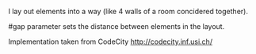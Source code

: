 I lay out elements into a way (like 4 walls of a room concidered together).

#gap parameter sets the distance between elements in the layout.

Implementation taken from CodeCity http://codecity.inf.usi.ch/